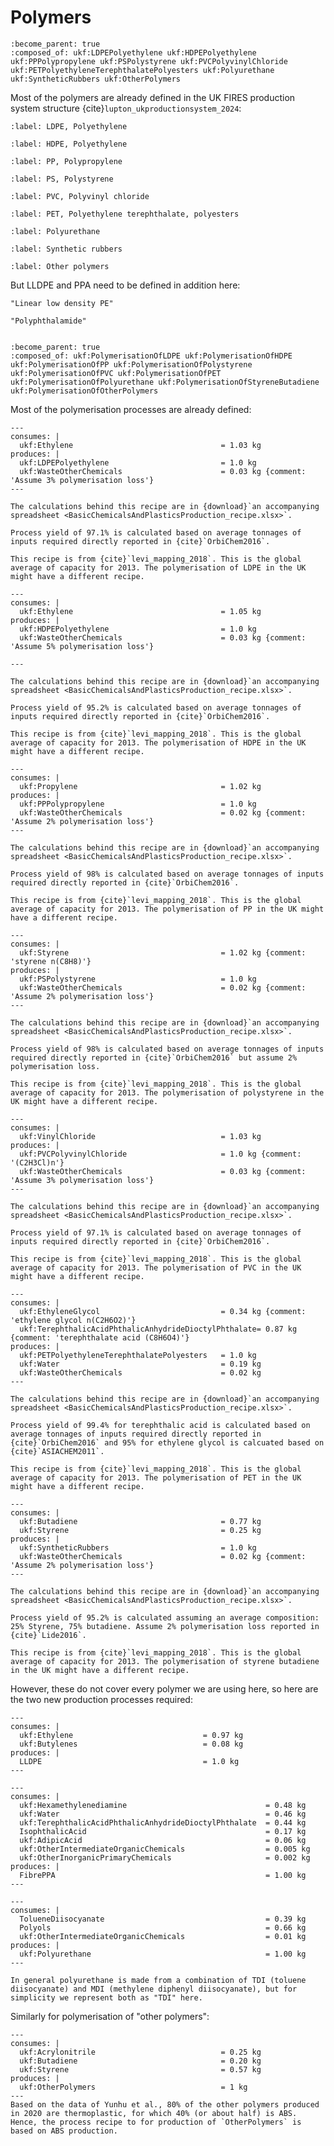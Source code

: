 Polymers
========

```{system:object} Polymers
:become_parent: true
:composed_of: ukf:LDPEPolyethylene ukf:HDPEPolyethylene ukf:PPPolypropylene ukf:PSPolystyrene ukf:PVCPolyvinylChloride ukf:PETPolyethyleneTerephthalatePolyesters ukf:Polyurethane ukf:SyntheticRubbers ukf:OtherPolymers
```

Most of the polymers are already defined in the UK FIRES production system structure {cite}`lupton_ukproductionsystem_2024`:

```{system:object} ukf:LDPEPolyethylene
:label: LDPE, Polyethylene
```

```{system:object} ukf:HDPEPolyethylene
:label: HDPE, Polyethylene
```

```{system:object} ukf:PPPolypropylene
:label: PP, Polypropylene
```

```{system:object} ukf:PSPolystyrene
:label: PS, Polystyrene
```

```{system:object} ukf:PVCPolyvinylChloride
:label: PVC, Polyvinyl chloride
```

```{system:object} ukf:PETPolyethyleneTerephthalatePolyesters
:label: PET, Polyethylene terephthalate, polyesters
```

```{system:object} ukf:Polyurethane
:label: Polyurethane
```

```{system:object} ukf:SyntheticRubbers
:label: Synthetic rubbers
```

```{system:object} ukf:OtherPolymers
:label: Other polymers
```

But LLDPE and PPA need to be defined in addition here:

```{system:object} LLDPE
"Linear low density PE"
```

```{system:object} FibrePPA
"Polyphthalamide"
```

```{end-sub-objects}
```

```{system:process} ProductionOfPolymers
:become_parent: true
:composed_of: ukf:PolymerisationOfLDPE ukf:PolymerisationOfHDPE ukf:PolymerisationOfPP ukf:PolymerisationOfPolystyrene ukf:PolymerisationOfPVC ukf:PolymerisationOfPET ukf:PolymerisationOfPolyurethane ukf:PolymerisationOfStyreneButadiene ukf:PolymerisationOfOtherPolymers
```

Most of the polymerisation processes are already defined:

````{system:process} ukf:PolymerisationOfLDPE
---
consumes: |
  ukf:Ethylene                                 = 1.03 kg
produces: |
  ukf:LDPEPolyethylene                         = 1.0 kg
  ukf:WasteOtherChemicals                      = 0.03 kg {comment: 'Assume 3% polymerisation loss'}  
---

The calculations behind this recipe are in {download}`an accompanying spreadsheet <BasicChemicalsAndPlasticsProduction_recipe.xlsx>`.

Process yield of 97.1% is calculated based on average tonnages of inputs required directly reported in {cite}`OrbiChem2016`. 

This recipe is from {cite}`levi_mapping_2018`. This is the global average of capacity for 2013. The polymerisation of LDPE in the UK might have a different recipe.
````

````{system:process} ukf:PolymerisationOfHDPE
---
consumes: |
  ukf:Ethylene                                 = 1.05 kg
produces: |
  ukf:HDPEPolyethylene                         = 1.0 kg
  ukf:WasteOtherChemicals                      = 0.03 kg {comment: 'Assume 5% polymerisation loss'}  
  
---

The calculations behind this recipe are in {download}`an accompanying spreadsheet <BasicChemicalsAndPlasticsProduction_recipe.xlsx>`.

Process yield of 95.2% is calculated based on average tonnages of inputs required directly reported in {cite}`OrbiChem2016`. 

This recipe is from {cite}`levi_mapping_2018`. This is the global average of capacity for 2013. The polymerisation of HDPE in the UK might have a different recipe.
````

````{system:process} ukf:PolymerisationOfPP
---
consumes: |
  ukf:Propylene                                = 1.02 kg
produces: |
  ukf:PPPolypropylene                          = 1.0 kg
  ukf:WasteOtherChemicals                      = 0.02 kg {comment: 'Assume 2% polymerisation loss'}
---

The calculations behind this recipe are in {download}`an accompanying spreadsheet <BasicChemicalsAndPlasticsProduction_recipe.xlsx>`.

Process yield of 98% is calculated based on average tonnages of inputs required directly reported in {cite}`OrbiChem2016`. 

This recipe is from {cite}`levi_mapping_2018`. This is the global average of capacity for 2013. The polymerisation of PP in the UK might have a different recipe.
````

````{system:process} ukf:PolymerisationOfPolystyrene
---
consumes: |
  ukf:Styrene                                  = 1.02 kg {comment: 'styrene n(C8H8)'}
produces: |
  ukf:PSPolystyrene                            = 1.0 kg
  ukf:WasteOtherChemicals                      = 0.02 kg {comment: 'Assume 2% polymerisation loss'}    
---

The calculations behind this recipe are in {download}`an accompanying spreadsheet <BasicChemicalsAndPlasticsProduction_recipe.xlsx>`.

Process yield of 98% is calculated based on average tonnages of inputs required directly reported in {cite}`OrbiChem2016` but assume 2% polymerisation loss. 

This recipe is from {cite}`levi_mapping_2018`. This is the global average of capacity for 2013. The polymerisation of polystyrene in the UK might have a different recipe.
````

````{system:process} ukf:PolymerisationOfPVC
---
consumes: |
  ukf:VinylChloride                            = 1.03 kg
produces: |
  ukf:PVCPolyvinylChloride                     = 1.0 kg {comment: '(C2H3Cl)n'}
  ukf:WasteOtherChemicals                      = 0.03 kg {comment: 'Assume 3% polymerisation loss'} 
---

The calculations behind this recipe are in {download}`an accompanying spreadsheet <BasicChemicalsAndPlasticsProduction_recipe.xlsx>`.

Process yield of 97.1% is calculated based on average tonnages of inputs required directly reported in {cite}`OrbiChem2016`. 

This recipe is from {cite}`levi_mapping_2018`. This is the global average of capacity for 2013. The polymerisation of PVC in the UK might have a different recipe.
````

````{system:process} ukf:PolymerisationOfPET
---
consumes: |
  ukf:EthyleneGlycol                           = 0.34 kg {comment: 'ethylene glycol n(C2H6O2)'}
  ukf:TerephthalicAcidPhthalicAnhydrideDioctylPhthalate= 0.87 kg {comment: 'terephthalate acid (C8H6O4)'}
produces: |
  ukf:PETPolyethyleneTerephthalatePolyesters   = 1.0 kg
  ukf:Water                                    = 0.19 kg
  ukf:WasteOtherChemicals                      = 0.02 kg  
---

The calculations behind this recipe are in {download}`an accompanying spreadsheet <BasicChemicalsAndPlasticsProduction_recipe.xlsx>`.

Process yield of 99.4% for terephthalic acid is calculated based on average tonnages of inputs required directly reported in {cite}`OrbiChem2016` and 95% for ethylene glycol is calcuated based on {cite}`ASIACHEM2011`. 

This recipe is from {cite}`levi_mapping_2018`. This is the global average of capacity for 2013. The polymerisation of PET in the UK might have a different recipe.
````

````{system:process} ukf:PolymerisationOfStyreneButadiene
---
consumes: |
  ukf:Butadiene                                = 0.77 kg
  ukf:Styrene                                  = 0.25 kg
produces: |
  ukf:SyntheticRubbers                         = 1.0 kg
  ukf:WasteOtherChemicals                      = 0.02 kg {comment: 'Assume 2% polymerisation loss'}    
---

The calculations behind this recipe are in {download}`an accompanying spreadsheet <BasicChemicalsAndPlasticsProduction_recipe.xlsx>`.

Process yield of 95.2% is calculated assuming an average composition: 25% Styrene, 75% butadiene. Assume 2% polymerisation loss reported in {cite}`Lide2016`. 

This recipe is from {cite}`levi_mapping_2018`. This is the global average of capacity for 2013. The polymerisation of styrene butadiene in the UK might have a different recipe.
````

However, these do not cover every polymer we are using here, so here are the two new production processes required:

```{system:process} PolymerisationOfLLDPE
---
consumes: |
  ukf:Ethylene                             = 0.97 kg
  ukf:Butylenes                            = 0.08 kg
produces: |
  LLDPE                                    = 1.0 kg
---
```

```{system:process} PolymerisationOfFibrePPA
---
consumes: |
  ukf:Hexamethylenediamine                               = 0.48 kg 
  ukf:Water                                              = 0.46 kg
  ukf:TerephthalicAcidPhthalicAnhydrideDioctylPhthalate  = 0.44 kg
  IsophthalicAcid                                        = 0.17 kg
  ukf:AdipicAcid                                         = 0.06 kg
  ukf:OtherIntermediateOrganicChemicals                  = 0.005 kg
  ukf:OtherInorganicPrimaryChemicals                     = 0.002 kg
produces: |
  FibrePPA                                               = 1.00 kg
---
```

```{system:process} PolymerisationOfPUR
---
consumes: |
  TolueneDiisocyanate                                    = 0.39 kg 
  Polyols                                                = 0.66 kg
  ukf:OtherIntermediateOrganicChemicals                  = 0.01 kg
produces: |
  ukf:Polyurethane                                       = 1.00 kg
---

In general polyurethane is made from a combination of TDI (toluene diisocyanate) and MDI (methylene diphenyl diisocyanate), but for simplicity we represent both as "TDI" here.
```

Similarly for polymerisation of "other polymers":

```{system:process} PolymerisationOfOtherPolymers
---
consumes: |
  ukf:Acrylonitrile                            = 0.25 kg
  ukf:Butadiene                                = 0.20 kg
  ukf:Styrene                                  = 0.57 kg
produces: |
  ukf:OtherPolymers                            = 1 kg
---
Based on the data of Yunhu et al., 80% of the other polymers produced in 2020 are thermoplastic, for which 40% (or about half) is ABS. Hence, the process recipe to for production of `OtherPolymers` is based on ABS production. 
```


```{end-sub-processes}
```

